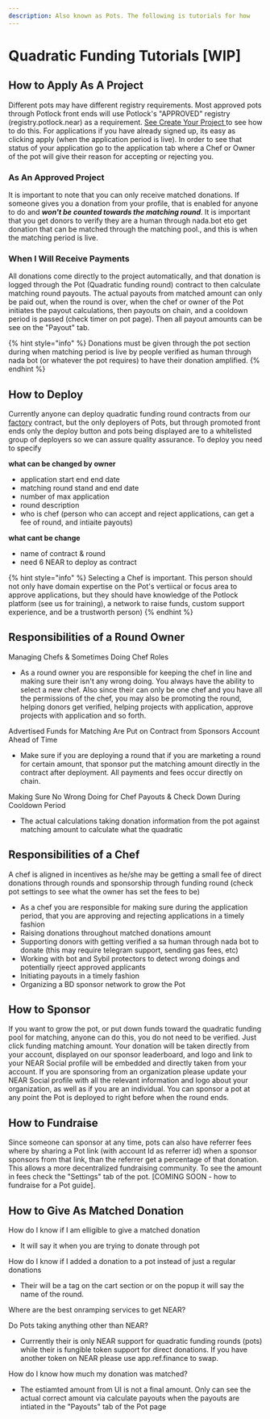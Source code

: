 ```yaml
---
description: Also known as Pots. The following is tutorials for how
---
```


# Quadratic Funding Tutorials \[WIP]

## How to Apply As A Project

Different pots may have different registry requirements. Most approved pots through Potlock front ends will use Potlock's "APPROVED" registry (registry.potlock.near) as a requirement.  [See Create Your Project ](../create-your-project.md)to see how to do this.  For applications if you have already signed up, its easy as clicking apply (when the application period is live). In order to see that status of your application go to the application tab where a Chef or Owner of the pot will give their reason for accepting or rejecting you.

### As An Approved Project

It is important to note that you can only receive matched donations. If someone gives you a donation from your profile, that is enabled for anyone to do and _**won't be counted towards the matching round**_. It is important that you get donors to verify they are a human through nada.bot eto get donation that can be matched through the matching pool., and this is when the matching period is live. &#x20;



### When I Will Receive Payments

All donations  come directly to the project automatically, and that donation is logged through the Pot (Quadratic funding round) contract to then calculate matching round payouts. The actual payouts from matched amount can only be paid out, when the round is over, when the chef or owner of the Pot initiates the payout calculations, then payouts on chain, and a cooldown period is passed (check timer on pot page). Then all payout amounts can be see on the "Payout" tab.&#x20;

{% hint style="info" %}
Donations must be given through the pot section during when matching period is live by people verified as human through nada bot (or whatever the pot requires) to have their donation amplified.
{% endhint %}

## How to Deploy&#x20;

Currently anyone can deploy quadratic funding round contracts from our  [factory](../../contracts/potfactory-wip.md) contract, but the only deployers of Pots, but through promoted front ends only the deploy button and pots being displayed are to a whitelisted group of deployers so we can assure quality assurance.  To deploy you need to specify

**what can be changed by owner**

* &#x20;application start end end date
* matching round stand and end date
* number of max application
* round description
* who is chef (person who can accept and reject applications, can get a fee of round, and intiaite payouts)

**what cant be change**

* name of contract & round
* need 6 NEAR to deploy as contract



{% hint style="info" %}
Selecting a Chef is important. This person should not only have domain expertise on the Pot's vertiical or focus area to approve applications, but they should have knowledge of the Potlock platform (see us for training), a network to raise funds, custom support experience, and be a trustworth person)
{% endhint %}

## Responsibilities of a Round Owner

Managing Chefs & Sometimes Doing Chef Roles

* As a round owner you are responsible for keeping the chef in line and making sure their isn't any wrong doing. You always have the ability to select a new chef. Also since their can only be one chef and you have all the permissions of the chef, you may also be promoting the round, helping donors get verified, helping projects with application, approve projects with application and so forth.&#x20;

Advertised Funds for Matching Are Put on Contract from Sponsors Account Ahead of Time

* Make sure if you are deploying a round that if you are marketing a round for certain amount, that sponsor put the matching amount directly in the contract after deployment. All payments and fees occur directly on chain.

Making Sure No Wrong Doing for Chef Payouts & Check Down During Cooldown Period

* The actual calculations taking donation information from the pot against matching amount to calculate what the quadratic&#x20;

## Responsibilities of a Chef

A chef is aligned  in incentives as he/she may be getting a small fee of direct donations through rounds and sponsorship through funding round (check pot settings to see what the owner has set the fees to be)&#x20;

* &#x20;As a chef you are responsible for making sure during the application period, that you are approving and rejecting applications in a timely fashion&#x20;
* Raising donations throughout matched donations amount
* Supporting donors with getting verified a sa human through nada bot to donate (this may require telegram support, sending gas fees, etc)
* Working with bot and Sybil protectors to detect wrong doings and potentially rjeect approved applicants&#x20;
* Initiating payouts in a timely fashion
* Organizing a BD sponsor network to grow the Pot



## How to Sponsor

If you want to grow the pot, or put down funds toward the quadratic funding pool for matching, anyone can do this, you do not need to be verified. Just click funding matching amount. Your donation will be taken directly from your account, displayed on our sponsor leaderboard, and logo and link to your NEAR Social profile will be embedded and directly taken from your account. If you are sponsoring from an organization please update your NEAR Social profile with all the relevant information and logo about your organization, as well as if you are an individual. You can sponsor a pot at any point the Pot is deployed to right before when the round ends.&#x20;



## How to Fundraise

Since someone can sponsor at any time, pots can also have referrer fees where by sharing a Pot link (with account Id as referrer id) when a sponsor sponsors from that link, than the referrer get a percentage of that donation. This allows a more decentralized fundraising community. To see the amount in fees check the "Settings" tab of the pot. \[COMING SOON - how to fundraise for a Pot guide].&#x20;

## How to Give As Matched Donation

How do I know if I am elligible to give a matched donation

* It will say it when you are trying to donate through pot

How do I know if I added a donation to a pot instead of just a regular donations

* Their will be a tag on the cart section or on the popup it will say the name of the round.

Where are the best onramping services to get NEAR?

Do Pots taking anything other than NEAR?

* Currrently their is only NEAR support for quadratic funding rounds (pots) while their is fungible token support for direct donations. If you have another token on NEAR please use app.ref.finance to swap.&#x20;

How do I know how much my donation was matched?

* The estiamted amount from UI is not a final amount. Only can see the actual correct amount via calculate payouts when the payouts are intiated in the "Payouts" tab of the Pot page

